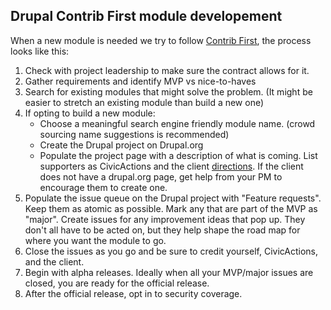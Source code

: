 ## Drupal Contrib First module developement

When a new module is needed we try to follow [Contrib First](../../../common-practices-tools/contribution/contrib-first.md), the process looks like this:

1. Check with project leadership to make sure the contract allows for it.
2. Gather requirements and identify MVP vs nice-to-haves
3. Search for existing modules that might solve the problem. (It might be easier to stretch an existing module than build a new one)
4. If opting to build a new module:
    - Choose a meaningful search engine friendly module name. (crowd sourcing name suggestions is recommended)
    - Create the Drupal project on Drupal.org
    - Populate the project page with a description of what is coming. List supporters as CivicActions and the client [directions](./README.md#contribution-to-drupalorg-modules-and-themes). If the client does not have a drupal.org page, get help from your PM to encourage them to create one.
5. Populate the issue queue on the Drupal project with "Feature requests". Keep them as atomic as possible. Mark any that are part of the MVP as "major". Create issues for any improvement ideas that pop up. They don't all have to be acted on, but they help shape the road map for where you want the module to go.
6. Close the issues as you go and be sure to credit yourself, CivicActions, and the client.
7. Begin with alpha releases. Ideally when all your MVP/major issues are closed, you are ready for the official release.
8. After the official release, opt in to security coverage.
